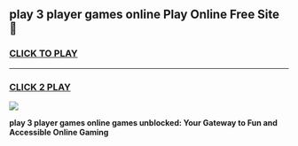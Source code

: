 
## play 3 player games online Play Online Free Site 👋
<h3>
<a href="https://download.freeplayer.one?title=play_3_player_games_online&ref=21F">CLICK TO PLAY</a></h3>
<hr>

<h3>
<a href="https://download.freeplayer.one?title=play_3_player_games_online&ref=21F">CLICK 2 PLAY</a>
  
</h3>

<a href="https://download.freeplayer.one?title=play_3_player_games_online&ref=21F"><img src="https://cdnb.artstation.com/p/assets/images/images/032/539/853/original/anto-thomas-button-gif.gif"></a>


**play 3 player games online games unblocked: Your Gateway to Fun and Accessible Online Gaming**
